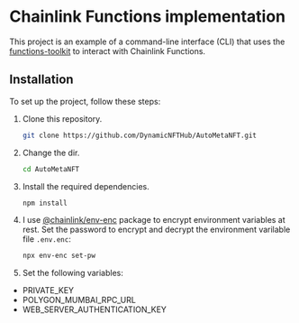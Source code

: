 # Chainlink Functions implementation

This project is an example of a command-line interface (CLI) that uses the [functions-toolkit](https://github.com/smartcontractkit/functions-toolkit) to interact with Chainlink Functions.

## Installation

To set up the project, follow these steps:

1. Clone this repository.
   ```bash
   git clone https://github.com/DynamicNFTHub/AutoMetaNFT.git
   ```
1. Change the dir.
   ```bash
   cd AutoMetaNFT
   ```
1. Install the required dependencies.

   ```bash
   npm install
   ```

1. I use [@chainlink/env-enc](https://www.npmjs.com/package/@chainlink/env-enc) package to encrypt environment variables at rest. Set the password to encrypt and decrypt the environment varilable file `.env.enc`:

   ```bash
   npx env-enc set-pw
   ```

1. Set the following variables:

- PRIVATE_KEY
- POLYGON_MUMBAI_RPC_URL
- WEB_SERVER_AUTHENTICATION_KEY
